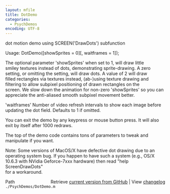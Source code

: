 ```yaml
---
layout: mfile
title: DotDemo
categories:
  - PsychDemos
encoding: UTF-8
---
```



dot motion demo using SCREEN('DrawDots') subfunction  

Usage: DotDemo([showSprites = 0][, waitframes = 1]);  

The optional parameter 'showSprites' when set to 1, will draw little  
smiley textures instead of dots, demonstrating sprite-drawing. A zero  
setting, or omitting the setting, will draw dots. A value of 2 will draw  
filled rectangles via textures instead, (ab-)using texture drawing and  
filtering to allow subpixel positioning of drawn rectangles on the  
screen. We slow down the animation for non-zero 'showSprites' so you can  
appreciate the anti-aliased smooth subpixel movement better.  

'waitframes' Number of video refresh intervals to show each image before  
updating the dot field. Defaults to 1 if omitted.  

You can exit the demo by any keypress or mouse button press. It will also  
exit by itself after 1000 redraws.  

The top of the demo code contains tons of parameters to tweak and  
manipulate if you want.  


Note: Some versions of MacOS/X have defective dot drawing due to an  
operating system bug. If you happen to have such a system (e.g., OS/X  
10\.6.3 with NVidia Geforce-7xxx hardware) then read "help ScreenDrawDots"  
for a workaround.  



<div class="code_header" style="text-align:right;">
  <span style="float:left;">Path&nbsp;&nbsp;</span> <span class="counter">Retrieve <a href=
  "https://raw.github.com/Psychtoolbox-3/Psychtoolbox-3/beta/./PsychDemos/DotDemo.m">current version from GitHub</a> | View <a href=
  "https://github.com/Psychtoolbox-3/Psychtoolbox-3/commits/beta/./PsychDemos/DotDemo.m">changelog</a></span>
</div>
<div class="code">
  <code>./PsychDemos/DotDemo.m</code>
</div>
